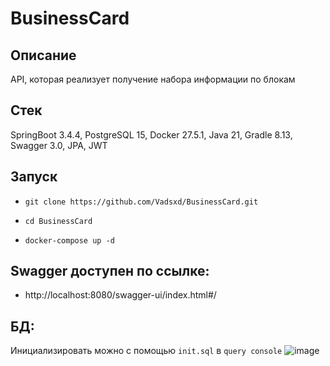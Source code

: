 # BusinessCard

## Описание 
API, которая реализует получение набора информации по блокам

## Стек 
SpringBoot 3.4.4, PostgreSQL 15, Docker 27.5.1, Java 21, Gradle 8.13, Swagger 3.0, JPA, JWT

## Запуск
*     git clone https://github.com/Vadsxd/BusinessCard.git
*     cd BusinessCard
*     docker-compose up -d

## Swagger доступен по ссылке:
* http://localhost:8080/swagger-ui/index.html#/

## БД:
Инициализировать можно с помощью `init.sql` в `query console`
![image](https://github.com/user-attachments/assets/b04d3567-0af0-4040-8e3f-b9d30cfe947f)
